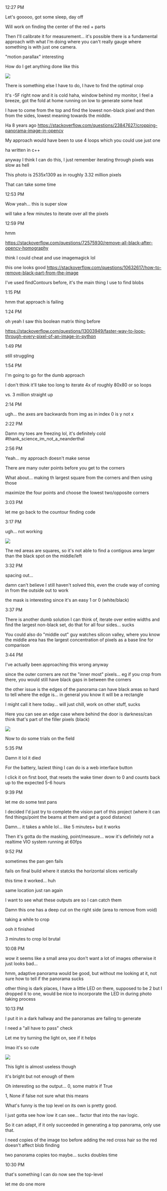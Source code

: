 12:27 PM

Let's gooooo, got some sleep, day off

Will work on finding the center of the red + parts

Then I'll calibrate it for measurement... it's possible there is a fundamental approach with what I'm doing where you can't really gauge where something is with just one camera.

"motion parallax" interesting

How do I get anything done like this

<img src="../../images/apollo-in-the-way.JPG"/>

There is something else I have to do, I have to find the optimal crop

It's -5F right now and it is cold haha, window behind my monitor, I feel a breeze, got the fold at home running on low to generate some heat

I have to come from the top and find the lowest non-black pixel and then from the sides, lowest meaning towards the middle.

Ha 8 years ago
https://stackoverflow.com/questions/23847627/cropping-panorama-image-in-opencv

My approach would have been to use 4 loops which you could use just one

ha written in c++

anyway I think I can do this, I just remember iterating through pixels was slow as hell

This photo is 2535x1309 as in roughly 3.32 million pixels

That can take some time

12:53 PM

Wow yeah... this is super slow

will take a few minutes to iterate over all the pixels

12:59 PM

hmm

https://stackoverflow.com/questions/72575930/remove-all-black-after-opencv-homography

think I could cheat and use imagemagick lol

this one looks good
https://stackoverflow.com/questions/10632617/how-to-remove-black-part-from-the-image

I've used findContours before, it's the main thing I use to find blobs

1:15 PM

hmm that approach is failing

1:24 PM

oh yeah I saw this boolean matrix thing before

https://stackoverflow.com/questions/13003949/faster-way-to-loop-through-every-pixel-of-an-image-in-python

1:49 PM

still struggling

1:54 PM

I'm going to go for the dumb approach

I don't think it'll take too long to iterate 4x of roughly 80x80 or so loops

vs. 3 million straight up

2:14 PM

ugh... the axes are backwards from img as in index 0 is y not x

2:22 PM

Damn my toes are freezing lol, it's definitely cold #thank_science_im_not_a_neanderthal

2:56 PM

Yeah... my approach doesn't make sense

There are many outer points before you get to the corners

What about... making th largest square from the corners and then using those

maximize the four points and choose the lowest two/opposite corners

3:03 PM

let me go back to the countour finding code

3:17 PM

ugh... not working

<img src="../../images/mask.JPG"/>

The red areas are squares, so it's not able to find a contigous area larger than the black spot on the middle/left

3:32 PM

spacing out...

damn can't believe I still haven't solved this, even the crude way of coming in from the outside out to work

the mask is interesting since it's an easy 1 or 0 (white/black)

3:37 PM

There is another dumb solution I can think of, iterate over entire widths and find the largest non-black set, do that for all four sides... sucks

You could also do "middle out" guy watches silicon valley, where you know the middle area has the largest concentration of pixels as a base line for comparison

3:44 PM

I've actually been approaching this wrong anyway

since the outer corners are not the "inner most" pixels... eg if you crop from there, you would still have black gaps in between the corners

the other issue is the edges of the panorama can have black areas so hard to tell where the edge is... in general you know it will be a rectangle

I might call it here today... will just chill, work on other stuff, sucks

Here you can see an edge case where behind the door is darkness/can think that's part of the filler pixels (black)

<img src="../../images/current-crop-alg.JPG"/>

Now to do some trials on the field

5:35 PM

Damn it lol it died

For the battery, laziest thing I can do is a web interface button

I click it on first boot, that resets the wake timer down to 0 and counts back up to the expected 5-6 hours

9:39 PM

let me do some test pans

I decided I'd just try to complete the vision part of this project (where it can find things/point the beams at them and get a good distance)

Damn... it takes a while lol... like 5 minutes+ but it works

Then it's gotta do the masking, point/measure... wow it's definitely not a realtime VIO system running at 60fps

9:52 PM

sometimes the pan gen fails

fails on final build where it statcks the horizontal slices vertically

this time it worked... huh

same location just ran again

I want to see what these outputs are so I can catch them

Damn this one has a deep cut on the right side (area to remove from void)

taking a while to crop

ooh it finished

3 minutes to crop lol brutal

10:08 PM

wow it seems like a small area you don't want a lot of images otherwise it just looks bad...

hmm, adaptive panorama would be good, but without me looking at it, not sure how to tell if the panorama sucks

other thing is dark places, I have a little LED on there, supposed to be 2 but I dropped it to one, would be nice to incorporate the LED in during photo taking process

10:13 PM

I put it in a dark hallway and the panoramas are failing to generate

I need a "all have to pass" check

Let me try turning the light on, see if it helps

lmao it's so cute

<img src="../../images/light.JPG"/>

This light is almost useless though

it's bright but not enough of them

Oh interesting so the output... 0, some matrix if True

1, None if false not sure what this means

What's funny is the top level on its own is pretty good.

I just gotta see how low it can see... factor that into the nav logic.

So it can adapt, if it only succeeded in generating a top panorama, only use that.

I need copies of the image too before adding the red cross hair so the red doesn't affect blob finding

two panorama copies too maybe... sucks doubles time

10:30 PM

that's something I can do now see the top-level

let me do one more

